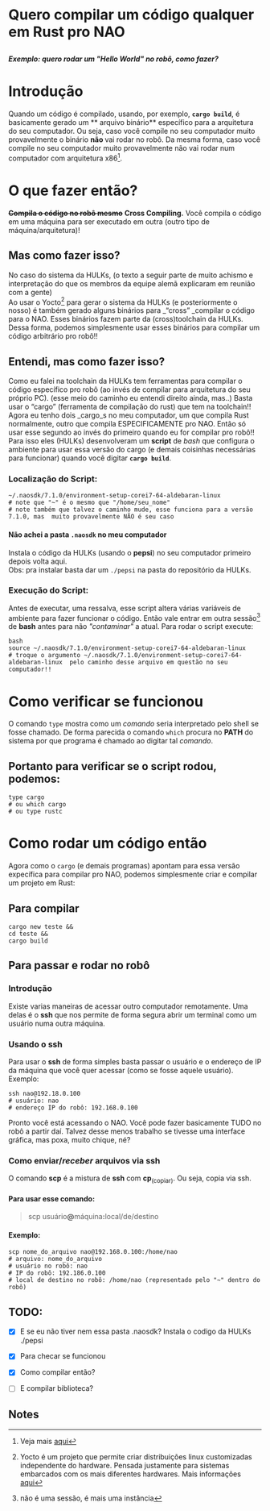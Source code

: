 
# Quero compilar um código qualquer em Rust pro NAO</p>
***Exemplo: quero rodar um "Hello World" no robô, como fazer?***

# Introdução
Quando um código é compilado, usando, por exemplo, <strong><code>cargo build</code></strong>, é basicamente gerado um **  arquivo binário** específico para a arquitetura do seu computador. Ou seja, caso você compile no seu computador muito provavelmente o binário <strong>não </strong>vai rodar no robô. Da mesma forma, caso você compile no seu computador muito provavelmente não vai rodar num computador com arquitetura x86[^1].

# O que fazer então?
**~~Compila o código no robô mesmo~~**
**Cross Compiling.** Você compila o código em uma máquina para ser executado em outra (outro tipo de máquina/arquitetura)!  

## Mas como fazer isso?
No caso do sistema da HULKs, (o texto a seguir parte de muito achismo e interpretação do que os membros da equipe alemã explicaram em reunião com a gente)  
Ao usar o Yocto[^2] para gerar o sistema da HULKs (e posteriormente o nosso) é também gerado alguns binários para _“cross” _compilar o código para o NAO. Esses binários fazem parte da (cross)toolchain da HULKs.
Dessa forma, podemos simplesmente usar esses binários para compilar um código arbitrário pro robô!!
## Entendi, mas como fazer isso?
Como eu falei na toolchain da HULKs tem ferramentas para compilar o código específico pro robô (ao invés de compilar para arquitetura do seu próprio PC). 
(esse meio do caminho eu entendi direito ainda, mas..)
Basta usar o “cargo” (ferramenta de compilação do rust) que tem na toolchain!! 
Agora eu tenho dois _cargo_s no meu computador, um que compila Rust normalmente, outro que compila ESPECIFICAMENTE pro NAO. Então só usar esse segundo ao invés do primeiro quando eu for compilar pro robô!!
Para isso eles (HULKs) desenvolveram um **script** de _bash_ que configura o ambiente para usar essa versão do cargo (e demais coisinhas necessárias para funcionar) quando você digitar **`cargo build`**.
### Localização do Script:

    ~/.naosdk/7.1.0/environment-setup-corei7-64-aldebaran-linux
    # note que "~" é o mesmo que "/home/seu_nome"
    # note também que talvez o caminho mude, esse funciona para a versão 7.1.0, mas  muito provavelmente NÃO é seu caso 

#### **Não** achei a pasta `.naosdk` no meu computador
Instala o código da HULKs (usando o **pepsi**) no seu computador primeiro depois volta aqui.  
Obs: pra instalar basta dar um `./pepsi` na pasta do repositório da HULKs.

### Execução do Script:
Antes de executar, uma ressalva, esse script altera várias variáveis de ambiente para fazer funcionar o código. Então vale entrar em outra sessão[^3] de **bash** antes para não _"contaminar"_ a atual.
Para rodar o script execute:

    bash
    source ~/.naosdk/7.1.0/environment-setup-corei7-64-aldebaran-linux 
    # troque o argumento ~/.naosdk/7.1.0/environment-setup-corei7-64-aldebaran-linux  pelo caminho desse arquivo em questão no seu computador!!
# Como verificar se funcionou
O comando `type` mostra como um *comando* seria interpretado pelo shell se fosse chamado. De forma parecida o comando `which` procura no **PATH** do sistema por que programa é chamado ao digitar tal *comando*.
## Portanto para verificar se o script rodou, podemos:

    type cargo
    # ou which cargo
    # ou type rustc
# Como rodar um código então
Agora como o `cargo` (e demais programas) apontam para essa versão expecífica para compilar pro NAO, podemos simplesmente criar e compilar um projeto em Rust:

## Para compilar
    cargo new teste &&
    cd teste &&
    cargo build

## Para passar e rodar no robô
### Introdução
Existe varias maneiras de acessar outro computador remotamente. Uma delas é o **ssh** que nos permite de forma segura abrir um terminal como um usuário numa outra máquina. 
### Usando o ssh
Para usar o **ssh** de forma simples basta passar o usuário e o endereço de IP da máquina que você quer acessar (como se fosse aquele usuário). Exemplo:

    ssh nao@192.18.0.100
    # usuário: nao
    # endereço IP do robô: 192.168.0.100

Pronto você está acessando o NAO. Você pode fazer basicamente TUDO no robô a partir daí. Talvez desse menos trabalho se tivesse uma interface gráfica, mas poxa, muito chique, né?

### Como enviar/*receber* arquivos via ssh
O comando **scp** é a mistura de **ssh** com **cp**<sub>(copiar)</sub>. Ou seja, copia via ssh.

#### Para usar esse comando:
> scp usuário<b>@</b>máquina<b>:</b>local/de/destino

#### Exemplo:
    scp nome_do_arquivo nao@192.168.0.100:/home/nao
    # arquivo: nome_do_arquivo
    # usuário no robô: nao
    # IP do robô: 192.186.0.100
    # local de destino no robô: /home/nao (representado pelo "~" dentro do robô)

## TODO:
- [X] E se eu não tiver nem essa pasta .naosdk? Instala o codigo da HULKs ./pepsi
- [X] Para checar se funcionou
- [X] Como compilar então?
- [ ] E compilar biblioteca?


<!-- Footnotes themselves at the bottom. -->
## Notes
[^1]:
     Veja mais [aqui](https://pt.wikipedia.org/wiki/X86)
[^2]:
     Yocto é um projeto que permite criar distribuições linux customizadas independente do hardware. Pensada justamente para sistemas embarcados com os mais diferentes hardwares. Mais informações [aqui](https://www.yoctoproject.org/)
[^3]:
      não é uma sessão, é mais uma instância
